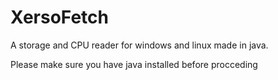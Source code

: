 # XersoFetch
A storage and CPU reader for windows and linux made in java.

Please make sure you have java installed before procceding 

